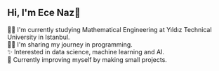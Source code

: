 ## Hi, I'm Ece Naz👋

👩‍🎓 I'm currently studying Mathematical Engineering at Yıldız Technical University in Istanbul.<br/>
👩‍💻 I'm sharing my journey in programming.<br/>
✨ Interested in data science, machine learning and AI.<br/>
💭 Currently improving myself by making small projects.<br/>

<!--
**ecenazozbck/ecenazozbck** is a ✨ _special_ ✨ repository because its `README.md` (this file) appears on your GitHub profile.

Here are some ideas to get you started:

- 🔭 I’m currently working on ...
- 🌱 I’m currently learning ...
- 👯 I’m looking to collaborate on ...
- 🤔 I’m looking for help with ...
- 💬 Ask me about ...
- 📫 How to reach me: ...
- 😄 Pronouns: ...
- ⚡ Fun fact: ...
-->
